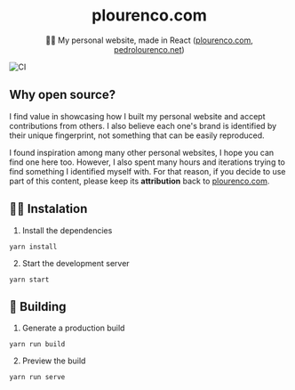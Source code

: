 <h1 align="center">
  plourenco.com
</h1>

<p align="center">
🙋‍♂️ My personal website, made in React (<a href="https://plourenco.com">plourenco.com</a>, <a href="http://pedrolourenco.net">pedrolourenco.net</a>)
</p>

![CI](https://github.com/plourenco/website-blog/workflows/CI/badge.svg)

## Why open source?

I find value in showcasing how I built my personal website and accept
contributions from others. I also believe each one's brand is identified by
their unique fingerprint, not something that can be easily reproduced.

I found inspiration among many other personal websites, I hope you can find one
here too. However, I also spent many hours and iterations trying to find
something I identified myself with. For that reason, if you decide to use part
of this content, please keep its **attribution** back to
[plourenco.com](https://plourenco.com).

## 👨‍💻 Instalation

1. Install the dependencies

```
yarn install
```

2. Start the development server

```
yarn start
```

## 🚀 Building

1. Generate a production build

```
yarn run build
```

2. Preview the build

```
yarn run serve
```
